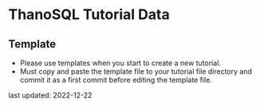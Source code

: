 # ThanoSQL Tutorial Data

## Template
* Please use templates when you start to create a new tutorial.
* Must copy and paste the template file to your tutorial file directory and commit it as a first commit before editing the template file.  

last updated: 2022-12-22
